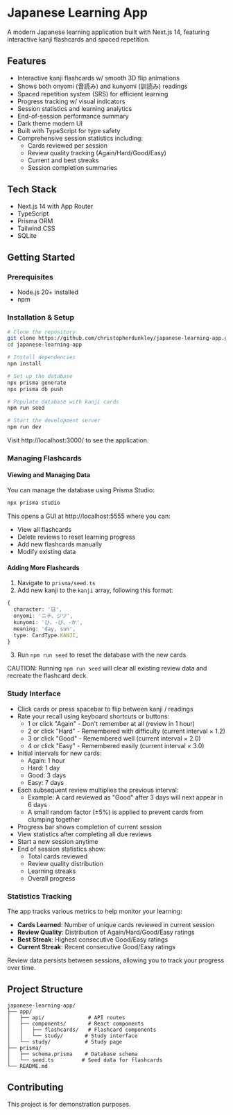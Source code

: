 # Japanese Learning App

A modern Japanese learning application built with Next.js 14, featuring interactive kanji flashcards and spaced repetition.

## Features
- Interactive kanji flashcards w/ smooth 3D flip animations
- Shows both onyomi (音読み) and kunyomi (訓読み) readings
- Spaced repetition system (SRS) for efficient learning
- Progress tracking w/ visual indicators
- Session statistics and learning analytics
- End-of-session performance summary
- Dark theme modern UI
- Built with TypeScript for type safety
- Comprehensive session statistics including:
  - Cards reviewed per session
  - Review quality tracking (Again/Hard/Good/Easy)
  - Current and best streaks
  - Session completion summaries

## Tech Stack
- Next.js 14 with App Router
- TypeScript
- Prisma ORM
- Tailwind CSS
- SQLite

## Getting Started

### Prerequisites
- Node.js 20+ installed
- npm

### Installation & Setup
```bash
# Clone the repository
git clone https://github.com/christopherdunkley/japanese-learning-app.git
cd japanese-learning-app

# Install dependencies
npm install

# Set up the database
npx prisma generate
npx prisma db push

# Populate database with kanji cards
npm run seed

# Start the development server
npm run dev
```

Visit http://localhost:3000/ to see the application.

### Managing Flashcards

#### Viewing and Managing Data
You can manage the database using Prisma Studio:
```bash
npx prisma studio
```
This opens a GUI at http://localhost:5555 where you can:
- View all flashcards
- Delete reviews to reset learning progress
- Add new flashcards manually
- Modify existing data

#### Adding More Flashcards
1. Navigate to `prisma/seed.ts`
2. Add new kanji to the `kanji` array, following this format:
```typescript
{
  character: '日',
  onyomi: 'ニチ、ジツ',
  kunyomi: 'ひ、-び、-か',
  meaning: 'day, sun',
  type: CardType.KANJI,
}
```
3. Run `npm run seed` to reset the database with the new cards

CAUTION: Running `npm run seed` will clear all existing review data and recreate the flashcard deck.

### Study Interface
- Click cards or press spacebar to flip between kanji / readings
- Rate your recall using keyboard shortcuts or buttons:
  - 1 or click "Again" - Don't remember at all (review in 1 hour)
  - 2 or click "Hard" - Remembered with difficulty (current interval × 1.2)
  - 3 or click "Good" - Remembered well (current interval × 2.0)
  - 4 or click "Easy" - Remembered easily (current interval × 3.0)
- Initial intervals for new cards:
  - Again: 1 hour
  - Hard: 1 day
  - Good: 3 days
  - Easy: 7 days
- Each subsequent review multiplies the previous interval:
  - Example: A card reviewed as "Good" after 3 days will next appear in 6 days
  - A small random factor (±5%) is applied to prevent cards from clumping together
- Progress bar shows completion of current session
- View statistics after completing all due reviews
- Start a new session anytime
- End of session statistics show:
  - Total cards reviewed
  - Review quality distribution
  - Learning streaks
  - Overall progress

### Statistics Tracking
The app tracks various metrics to help monitor your learning:
- **Cards Learned**: Number of unique cards reviewed in current session
- **Review Quality**: Distribution of Again/Hard/Good/Easy ratings
- **Best Streak**: Highest consecutive Good/Easy ratings
- **Current Streak**: Recent consecutive Good/Easy ratings

Review data persists between sessions, allowing you to track your progress over time.

## Project Structure
```
japanese-learning-app/
├── app/
│   ├── api/              # API routes
│   ├── components/       # React components
│   │   ├── flashcards/   # Flashcard components
│   │   └── study/       # Study interface
│   └── study/           # Study page
├── prisma/
│   ├── schema.prisma    # Database schema
│   └── seed.ts         # Seed data for flashcards
└── README.md
```

## Contributing
This project is for demonstration purposes.